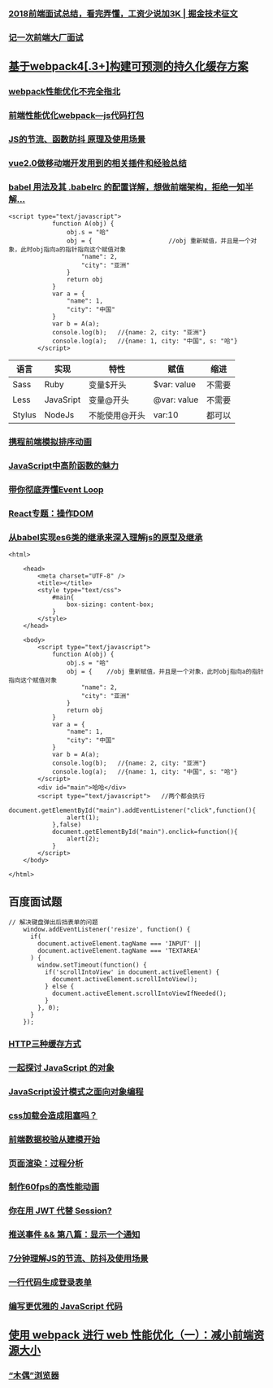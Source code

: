 ### [2018前端面试总结，看完弄懂，工资少说加3K | 掘金技术征文](https://juejin.im/post/5b94d8965188255c5a0cdc02)
### [记一次前端大厂面试](https://juejin.im/post/5b9770056fb9a05d2f3692ce)
## [基于webpack4[.3+]构建可预测的持久化缓存方案](https://juejin.im/post/5b977a19f265da0ac4469057)
### [webpack性能优化不完全指北](https://juejin.im/post/5b8ac03ff265da431c627f8e)
### [前端性能优化webpack—js代码打包](https://juejin.im/post/5b9550806fb9a05cff31f7b3)
### [JS的节流、函数防抖 原理及使用场景](https://juejin.im/post/5b961773f265da0a9e52f0e3#comment)
### [vue2.0做移动端开发用到的相关插件和经验总结](https://juejin.im/post/5b80f4e36fb9a019ce148fe9)
### [babel 用法及其 .babelrc 的配置详解，想做前端架构，拒绝一知半解...](http://www.cnblogs.com/jiebba/p/9613248.html)
```
<script type="text/javascript">
			function A(obj) {
				obj.s = "哈"
				obj = {                     //obj 重新赋值，并且是一个对象，此时obj指向a的指针指向这个赋值对象
					"name": 2,
					"city": "亚洲"
				}
				return obj
			}
			var a = {
				"name": 1,
				"city": "中国"
			}
			var b = A(a);
			console.log(b);   //{name: 2, city: "亚洲"}
			console.log(a);   //{name: 1, city: "中国", s: "哈"}
		</script>
```
|语言	 | 实现	|特性	         |赋值	   |缩进  |
 | ------  | ------ | ------      | ------     |------     |
 |Sass	   |Ruby	|变量$开头     |	$var: value |	不需要 |
 |Less	   |JavaSript	|变量@开头 |	@var: value	|不需要 |
 |Stylus   |NodeJs	|不能使用@开头 |	var:10	   |都可以 |
 ### [携程前端模拟排序动画](https://juejin.im/post/5b8fcaaee51d450e44378a5f)
### [JavaScript中高阶函数的魅力](https://juejin.im/post/5b8c8a6951882542ee717c86)
### [带你彻底弄懂Event Loop](https://juejin.im/post/5b8f76675188255c7c653811)
### [React专题：操作DOM](https://juejin.im/post/5b907ad65188255c38533bbf)
### [从babel实现es6类的继承来深入理解js的原型及继承](https://juejin.im/post/5b8d239b51882542d23a2a05)
```
<html>

	<head>
		<meta charset="UTF-8" />
		<title></title>
		<style type="text/css">
			#main{
				box-sizing: content-box;
			}
		</style>
	</head>

	<body>
		<script type="text/javascript">
			function A(obj) {
				obj.s = "哈"
				obj = {    //obj 重新赋值，并且是一个对象，此时obj指向a的指针指向这个赋值对象
					"name": 2,
					"city": "亚洲"
				}
				return obj
			}
			var a = {
				"name": 1,
				"city": "中国"
			}
			var b = A(a);
			console.log(b);   //{name: 2, city: "亚洲"}
			console.log(a);   //{name: 1, city: "中国", s: "哈"}
		</script>
        <div id="main">哈哈</div>
        <script type="text/javascript">   //两个都会执行
        	document.getElementById("main").addEventListener("click",function(){
        		alert(1);
        	},false)
        	document.getElementById("main").onclick=function(){
        		alert(2);
        	}
        </script>
	</body>

</html>
```
## 百度面试题
```
// 解决键盘弹出后挡表单的问题
    window.addEventListener('resize', function() {
      if(
        document.activeElement.tagName === 'INPUT' ||
        document.activeElement.tagName === 'TEXTAREA'
      ) {
        window.setTimeout(function() {
          if('scrollIntoView' in document.activeElement) {
            document.activeElement.scrollIntoView();
          } else {
            document.activeElement.scrollIntoViewIfNeeded();
          }
        }, 0);
      }
    });
```
### [HTTP三种缓存方式](https://juejin.im/post/5b8d10c66fb9a019f82fc16e)
### [一起探讨 JavaScript 的对象](https://juejin.im/post/5b8b3f5ee51d4538a7520e05)
### [JavaScript设计模式之面向对象编程](https://juejin.im/post/5b87b393e51d4557631bf5f0)
### [css加载会造成阻塞吗？](https://juejin.im/post/5b88ddca6fb9a019c7717096)
### [前端数据校验从建模开始](https://juejin.im/post/5b87c8a5e51d4538e41067a8)
### [页面渲染：过程分析](https://juejin.im/post/5b879d0fe51d4538843631c1)
### [制作60fps的高性能动画](https://juejin.im/post/5b8d032f6fb9a019e04eb969)
### [你在用 JWT 代替 Session?](https://juejin.im/post/5b8a99f3e51d4538bf55dbf9)
### [推送事件 && 第八篇：显示一个通知](https://juejin.im/post/5b8d10cd6fb9a019fd147510)
### [7分钟理解JS的节流、防抖及使用场景](https://juejin.im/post/5b8de829f265da43623c4261)
### [一行代码生成登录表单](https://docs.authing.cn/#/quick_start/login-form)
### [编写更优雅的 JavaScript 代码](https://juejin.im/post/5b8fd36fe51d450e6475a92d)
## [使用 webpack 进行 web 性能优化（一）：减小前端资源大小](https://juejin.im/post/5b976f4b5188255c865e0240)
### [“木偶”浏览器](https://juejin.im/post/5b9648e7e51d450e6321e3c5)
